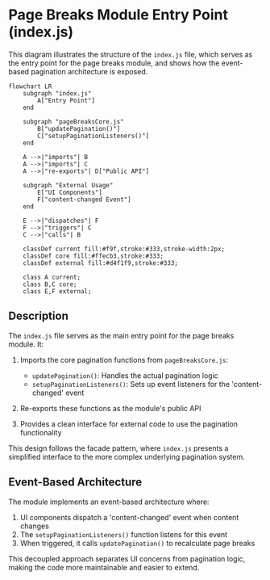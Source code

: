 # Page Breaks Module Entry Point (index.js)

This diagram illustrates the structure of the `index.js` file, which serves as the entry point for the page breaks module, and shows how the event-based pagination architecture is exposed.

```mermaid
flowchart LR
    subgraph "index.js"
        A["Entry Point"]
    end
    
    subgraph "pageBreaksCore.js"
        B["updatePagination()"]
        C["setupPaginationListeners()"]
    end
    
    A -->|"imports"| B
    A -->|"imports"| C
    A -->|"re-exports"| D["Public API"]
    
    subgraph "External Usage"
        E["UI Components"]
        F["content-changed Event"]
    end
    
    E -->|"dispatches"| F
    F -->|"triggers"| C
    C -->|"calls"| B
    
    classDef current fill:#f9f,stroke:#333,stroke-width:2px;
    classDef core fill:#ffecb3,stroke:#333;
    classDef external fill:#d4f1f9,stroke:#333;
    
    class A current;
    class B,C core;
    class E,F external;
```

## Description

The `index.js` file serves as the main entry point for the page breaks module. It:

1. Imports the core pagination functions from `pageBreaksCore.js`:
   - `updatePagination()`: Handles the actual pagination logic
   - `setupPaginationListeners()`: Sets up event listeners for the 'content-changed' event

2. Re-exports these functions as the module's public API

3. Provides a clean interface for external code to use the pagination functionality

This design follows the facade pattern, where `index.js` presents a simplified interface to the more complex underlying pagination system.

## Event-Based Architecture

The module implements an event-based architecture where:

1. UI components dispatch a 'content-changed' event when content changes
2. The `setupPaginationListeners()` function listens for this event
3. When triggered, it calls `updatePagination()` to recalculate page breaks

This decoupled approach separates UI concerns from pagination logic, making the code more maintainable and easier to extend.
